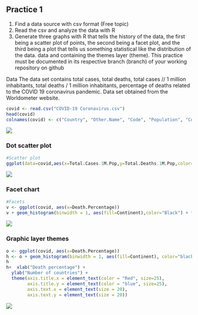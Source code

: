 ## Practice 1

1. Find a data source with csv format (Free topic)
2. Read the csv and analyze the data with R
3. Generate three graphs with R that tells the history of the data, the first being a scatter plot of points, the second being a facet plot, and the third being a plot that tells us something statistical like the distribution of the data. data and containing the themes layer (theme).
This practice must be documented in its respective branch (branch) of your working repository on github

Data
The data set contains total cases, total deaths, total cases // 1 million inhabitants, total deaths / 1 million inhabitants, percentage of deaths related to the COVID 19 coronavirus pandemic.
Data set obtained from the Worldometer website.

```r
covid <- read.csv("COVID-19 Coronavirus.csv")
head(covid)
colnames(covid) <- c("Country", "Other.Name", "Code", "Population", "Continent", "Total.Cases","Total.Deaths", "Total.Cases.1M.Pop", "Total.Deaths.1M.Pop", "Death.Percentage")
```
![](https://github.com/Luis-Alonso18/Data_Mining/edit/Unit_2/practices/practice_1/pic_1)


### Dot scatter plot
```r
#Scatter plot
ggplot(data=covid,aes(x=Total.Cases.1M.Pop,y=Total.Deaths.1M.Pop,color=Continent))+geom_point()+(xlab("Total Cases per 1M population"))+(ylab("Total Deaths per 1M population"))
```
![](https://github.com/Luis-Alonso18/Data_Mining/edit/Unit_2/practices/practice_1/pic_2)

### Facet chart
```r
#Facets
v <- ggplot(covid, aes(x=Death.Percentage))
v + geom_histogram(binwidth = 1, aes(fill=Continent),color="Black") + facet_grid(Continent~.,scales="free")
```
![](https://github.com/Luis-Alonso18/Data_Mining/edit/Unit_2/practices/practice_1/pic_3)


### Graphic layer themes
```r
o <- ggplot(covid, aes(x=Death.Percentage))
h <- o + geom_histogram(binwidth = 1, aes(fill=Continent), color="black")
h
h+  xlab("Death percentage") +
  ylab("Number of countries") +
  theme(axis.title.x = element_text(color = "Red", size=25),
        axis.title.y = element_text(color = "blue", size=25),
        axis.text.x = element_text(size = 20),
        axis.text.y = element_text(size = 20))
```
![](https://github.com/Luis-Alonso18/Data_Mining/edit/Unit_2/practices/practice_1/pic_4)
